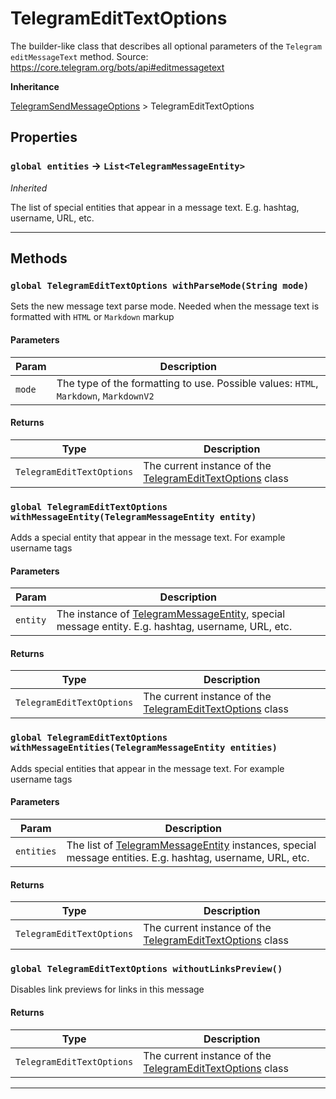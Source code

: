 # TelegramEditTextOptions

The builder-like class that describes all optional parameters of the `Telegram` `editMessageText` method.
Source: https://core.telegram.org/bots/api#editmessagetext

**Inheritance**

[TelegramSendMessageOptions](/types/Classes/TelegramSendMessageOptions.md)
&gt;
TelegramEditTextOptions

## Properties

### `global entities` → `List<TelegramMessageEntity>`

_Inherited_

The list of special entities that appear in a message text. E.g. hashtag, username, URL, etc.

---

## Methods

### `global TelegramEditTextOptions withParseMode(String mode)`

Sets the new message text parse mode. Needed when the message text is formatted with `HTML` or `Markdown` markup

#### Parameters

| Param  | Description                                                                          |
| ------ | ------------------------------------------------------------------------------------ |
| `mode` | The type of the formatting to use. Possible values: `HTML`, `Markdown`, `MarkdownV2` |

#### Returns

| Type                      | Description                                                                                            |
| ------------------------- | ------------------------------------------------------------------------------------------------------ |
| `TelegramEditTextOptions` | The current instance of the [TelegramEditTextOptions](/types/Classes/TelegramEditTextOptions.md) class |

### `global TelegramEditTextOptions withMessageEntity(TelegramMessageEntity entity)`

Adds a special entity that appear in the message text. For example username tags

#### Parameters

| Param    | Description                                                                                                                                 |
| -------- | ------------------------------------------------------------------------------------------------------------------------------------------- |
| `entity` | The instance of [TelegramMessageEntity](/types/Classes/TelegramMessageEntity.md), special message entity. E.g. hashtag, username, URL, etc. |

#### Returns

| Type                      | Description                                                                                            |
| ------------------------- | ------------------------------------------------------------------------------------------------------ |
| `TelegramEditTextOptions` | The current instance of the [TelegramEditTextOptions](/types/Classes/TelegramEditTextOptions.md) class |

### `global TelegramEditTextOptions withMessageEntities(TelegramMessageEntity entities)`

Adds special entities that appear in the message text. For example username tags

#### Parameters

| Param      | Description                                                                                                                                         |
| ---------- | --------------------------------------------------------------------------------------------------------------------------------------------------- |
| `entities` | The list of [TelegramMessageEntity](/types/Classes/TelegramMessageEntity.md) instances, special message entities. E.g. hashtag, username, URL, etc. |

#### Returns

| Type                      | Description                                                                                            |
| ------------------------- | ------------------------------------------------------------------------------------------------------ |
| `TelegramEditTextOptions` | The current instance of the [TelegramEditTextOptions](/types/Classes/TelegramEditTextOptions.md) class |

### `global TelegramEditTextOptions withoutLinksPreview()`

Disables link previews for links in this message

#### Returns

| Type                      | Description                                                                                            |
| ------------------------- | ------------------------------------------------------------------------------------------------------ |
| `TelegramEditTextOptions` | The current instance of the [TelegramEditTextOptions](/types/Classes/TelegramEditTextOptions.md) class |

---
